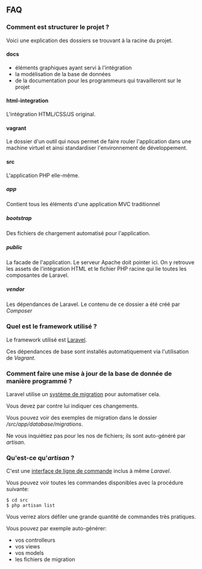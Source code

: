 ## FAQ

### Comment est structurer le projet ?

Voici une explication des dossiers se trouvant à la racine du projet.

#### docs

* éléments graphiques ayant servi à l'intégration
* la modélisation de la base de données
* de la documentation pour les programmeurs qui travailleront sur le projet

#### html-integration

L'intégration HTML/CSS/JS original.

#### vagrant

Le dossier d'un outil qui nous permet de faire rouler l'application dans une machine virtuel et ainsi standardiser l'environnement de développement.

#### src

L'application PHP elle-même.

##### app

Contient tous les éléments d'une application MVC traditionnel

##### bootstrap

Des fichiers de chargement automatisé pour l'application.

##### public

La facade de l'application. Le serveur Apache doit pointer ici. On y retrouve les assets de l'intégration HTML et le fichier PHP racine qui lie toutes les composantes de Laravel.

##### vendor

Les dépendances de Laravel. Le contenu de ce dossier a été créé par *Composer*

### Quel est le framework utilisé ?

Le framework utilisé est [Laravel](http://laravel.com/).

Ces dépendances de base sont installés automatiquement via l'utilisation de *Vagrant*.

### Comment faire une mise à jour de la base de donnée de manière programmé ?

Laravel utilise un [système de migration](http://laravel.com/docs/migrations) pour automatiser cela.

Vous devez par contre lui indiquer ces changements.

Vous pouvez voir des exemples de migration dans le dossier */src/app/database/migrations*.

Ne vous inquiétiez pas pour les nos de fichiers; ils sont auto-généré par *artisan*.

### Qu'est-ce qu'*artisan* ?

C'est une [interface de ligne de commande](http://laravel.com/docs/artisan) inclus à même *Laravel*.

Vous pouvez voir toutes les commandes disponibles avec la procédure suivante:

    $ cd src
    $ php artisan list

Vous verrez alors défiler une grande quantité de commandes très pratiques.

Vous pouvez par exemple auto-générer:

* vos controlleurs
* vos views
* vos models
* les fichiers de migration
